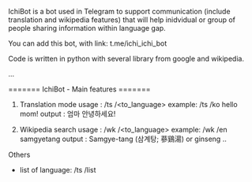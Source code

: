IchiBot is a bot used in Telegram to support communication (include translation and wikipedia features) that will help inidvidual or group of people sharing information within language gap.

You can add this bot, with link:
t.me/ichi_ichi_bot

Code is written in python with several library from google and wikipedia.

...

======= IchiBot - Main features =======

1. Translation mode
    usage    :  /ts /<to_language> <text>
    example:  /ts /ko hello mom!
    output   :  엄마 안녕하세요!

2. Wikipedia search
    usage   :  /wk /<to_language> <word>
    example:  /wk /en samgyetang
    output  :  Samgye-tang (삼계탕; 蔘鷄湯) or ginseng ..

Others
* list of language: /ts /list
